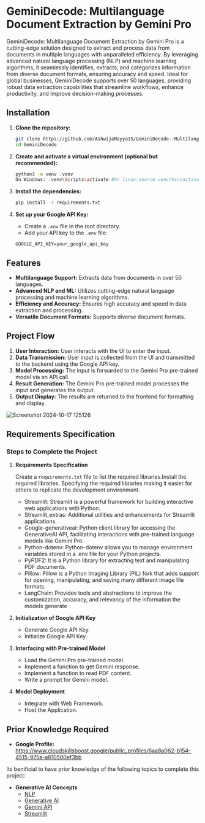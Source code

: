# GeminiDecode: Multilanguage Document Extraction by Gemini Pro

GeminiDecode: Multilanguage Document Extraction by Gemini Pro is a cutting-edge solution designed to extract and process data from documents in multiple languages with unparalleled efficiency. By leveraging advanced natural language processing (NLP) and machine learning algorithms, it seamlessly identifies, extracts, and categorizes information from diverse document formats, ensuring accuracy and speed. Ideal for global businesses, GeminiDecode supports over 50 languages, providing robust data extraction capabilities that streamline workflows, enhance productivity, and improve decision-making processes.

## Installation

1. **Clone the repository:**
    ```bash
    git clone https://github.com/AshwijaMayya15/GeminiDecode--Multilanguage-Document-Extraction-by-Gemini-Pro
    cd GeminiDecode
    ```

2. **Create and activate a virtual environment (optional but recommended):**
    ```bash
    python3 -m venv .venv
    On Windows: .venv\Scripts\activate #On linux:source venv/bin/activate
    ```

3. **Install the dependencies:**
    ```bash
    pip install -r requirements.txt
    ```

4. **Set up your Google API Key:**
    - Create a `.env` file in the root directory.
    - Add your API key to the `.env` file:
    ```env
    GOOGLE_API_KEY=your_google_api_key
    ```

## Features
- **Multilanguage Support:** Extracts data from documents in over 50 languages.
- **Advanced NLP and ML:** Utilizes cutting-edge natural language processing and machine learning algorithms.
- **Efficiency and Accuracy:** Ensures high accuracy and speed in data extraction and processing.
- **Versatile Document Formats:** Supports diverse document formats.

## Project Flow

1. **User Interaction:** User interacts with the UI to enter the input.
2. **Data Transmission:** User input is collected from the UI and transmitted to the backend using the Google API key.
3. **Model Processing:** The input is forwarded to the Gemini Pro pre-trained model via an API call.
4. **Result Generation:** The Gemini Pro pre-trained model processes the input and generates the output.
5. **Output Display:** The results are returned to the frontend for formatting and display.

![Screenshot 2024-10-17 125126](https://github.com/user-attachments/assets/0ef988c4-0606-4be2-ac9a-7339aabd3d12)

## Requirements Specification

### Steps to Complete the Project

1. **Requirements Specification**

   Create a `requirements.txt` file to list the required libraries.Install the required libraries.
   Specifying the required libraries making it easier for others to replicate the development environment.

    - Streamlit:  Streamlit is a powerful framework for building interactive web applications with Python.
    - Streamlit_extras:  Additional utilities and enhancements for Streamlit applications.
    - Google-generativeai:  Python client library for accessing the GenerativeAI API, facilitating interactions with pre-trained language models like Gemini Pro.
    - Python-dotenv:  Python-dotenv allows you to manage environment variables stored in a .env file for your Python projects.
    - PyPDF2:  It is a Python library for extracting text and manipulating PDF documents.
    - Pillow:  Pillow is a Python Imaging Library (PIL) fork that adds support for opening, manipulating, and saving many different image file formats.
    - LangChain: Provides tools and abstractions to improve the customization, accuracy, and relevancy of the information the models generate
 

3. **Initialization of Google API Key**
    - Generate Google API Key.
    - Initialize Google API Key.

4. **Interfacing with Pre-trained Model**
    - Load the Gemini Pro pre-trained model.
    - Implement a function to get Gemini response.
    - Implement a function to read PDF content.
    - Write a prompt for Gemini model.

5. **Model Deployment**
    - Integrate with Web Framework.
    - Host the Application.

## Prior Knowledge Required

- **Google Profile:** https://www.cloudskillsboost.google/public_profiles/6aa8a062-b154-4515-975a-a810500ef3bb

Its benificial to have prior knowledge of the following topics to complete this project:

- **Generative AI Concepts**
    - [NLP](https://www.tutorialspoint.com/natural_language_processing/index.htm)
    - [Generative AI](https://en.wikipedia.org/wiki/Generative_artificial_intelligence)
    - [Gemini API](https://ai.google.dev/gemini-api/docs/get-started/python)
    - [Streamlit](https://www.geeksforgeeks.org/a-beginners-guide-to-streamlit/)
